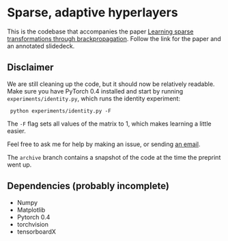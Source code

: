 # Sparse, adaptive hyperlayers

This is the codebase that accompanies the paper [Learning sparse transformations through brackpropagation](http://www.peterbloem.nl/publications/learning-sparse-transformations). Follow the link for the paper and an annotated slidedeck.
 
## Disclaimer

We are still cleaning up the code, but it should now be relatively readable. Make sure 
 you have PyTorch 0.4 installed and start by running ```experiments/identity.py```, 
 which runs the identity experiment:
```
 python experiments/identity.py -F
```
The ```-F``` flag sets all values of the matrix to 1, which makes learning a little easier.  
 
Feel free to ask me for help by making an issue, or sending [an email](mailto:sparse@peterbloem.nl).

The ```archive``` branch contains a snapshot of the code at the time the preprint went up.

## Dependencies (probably incomplete)

* Numpy
* Matplotlib
* Pytorch 0.4
* torchvision
* tensorboardX
